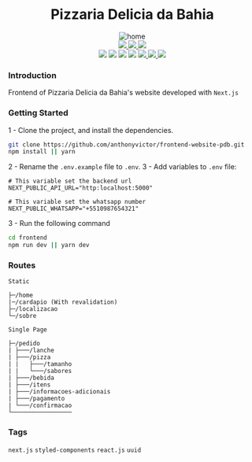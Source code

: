 # <div align="center">Pizzaria Delicia da Bahia</div>

<div align="center"><img src="https://i.ibb.co/93rsyR7/home.png" alt="home" border="0"></div>

<div align="center">
    <a href="https://preview-website-pdb.vercel.app/">
        <img src="https://img.shields.io/badge/preview-vercel-a.svg?style=for-the-badge">
    </a>
    <a href="https://github.com/anthonyvictor/backend-site-pdb">
        <img src="https://img.shields.io/badge/backend-github-blue.svg?style=for-the-badge">
    </a>
    <a href="https://www.figma.com/file/NvP58fWAUspNTvx5mLnoPC/Site---Pizzaria-Delicia-da-Bahia?node-id=11%3A25&t=88RvIRhdUBlI4v9O-1">
        <img src="https://img.shields.io/badge/prototype-figma-red.svg?style=for-the-badge">
    </a>
</div>
<div align="center">
     <a>
        <img src="https://img.shields.io/github/package-json/license/anthonyvictor/frontend-site-pdb">
    </a>
     <a>
        <img src="https://img.shields.io/github/package-json/v/anthonyvictor/frontend-site-pdb">
    </a>
    <a>
        <img src="https://img.shields.io/badge/node-18.14.2-yellow.svg">
    </a>
    <a>
        <img src="https://img.shields.io/badge/next-12.1.6-yellow.svg">
    </a>
    <a href="https://github.com/anthonyvictor/frontend-site-pdb">
        <img src="https://img.shields.io/badge/status-active-success.svg">
    </a>
    <a href="https://github.com/anthonyvictor/frontend-site-pdb/issues">
        <img src="https://img.shields.io/github/issues/anthonyvictor/frontend-site-pdb">
    </a>
    <a href="https://github.com/anthonyvictor/frontend-site-pdb/pulls">
        <img src="https://img.shields.io/github/issues-pr/anthonyvictor/frontend-site-pdb">
    </a>
</div>

### Introduction
Frontend of Pizzaria Delicia da Bahia's website developed with `Next.js`

### Getting Started
1 - Clone the project, and install the dependencies.
```bash
git clone https://github.com/anthonyvictor/frontend-website-pdb.git
npm install || yarn 
```
2 - Rename the `.env.example` file to `.env`.
3 - Add variables to `.env` file:

```
# This variable set the backend url 
NEXT_PUBLIC_API_URL="http:localhost:5000"

# This variable set the whatsapp number 
NEXT_PUBLIC_WHATSAPP="+5510987654321"
```
3 - Run the following command
```bash
cd frontend
npm run dev || yarn dev
```
### Routes

`Static`
```
├─/home
|─/cardapio (With revalidation)
├─/localizacao
└─/sobre
```

`Single Page`
```
├─/pedido
| ├───/lanche
| ├───/pizza
| |   ├───/tamanho
| |   └───/sabores
| ├───/bebida
| ├───/itens
| ├───/informacoes-adicionais
| ├───/pagamento
| └───/confirmacao
└─────────────────
```
### Tags
`next.js` `styled-components` `react.js` `uuid`